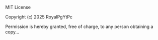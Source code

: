 MIT License

Copyright (c) 2025 RoyalPgYtPc

Permission is hereby granted, free of charge, to any person obtaining a copy...
